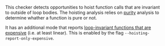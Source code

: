 This checker detects opportunities to hoist function calls that are invariant to outside of loop bodies. The hoisting analysis relies on [purity](/docs/next/checker-purity) analysis to determine whather a function is pure or not.

It has an additional mode that reports [loop-invariant functions that are expensive](/docs/next/all-issue-types#expensive_loop_invariant_call) (i.e. at least linear). This is enabled by the flag `--hoisting-report-only-expensive`.

